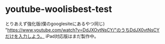 # youtube-woolisbest-test
とりあえず強化版(僕のgooglesiteにあるやつ同じ)
"https://www.youtube.com/watch?v=DdJXOvtNsCY/"のうちDdJX0vtNsCYだけを入力しよう。
iPad対応版はまだ製作中。
